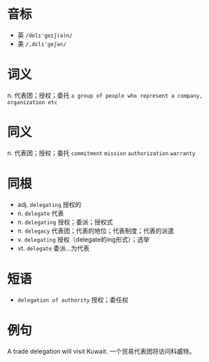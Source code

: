 # 音标

- 英 `/delɪ'geɪʃ(ə)n/`
- 美 `/,dɛlɪ'ɡeʃən/`

# 词义

n. 代表团；授权；委托
`a group of people who represent a company, organization etc`

# 同义

n. 代表团；授权；委托
`commitment` `mission` `authorization` `warranty`

# 同根

- adj. `delegating` 授权的
- n. `delegate` 代表
- n. `delegating` 授权；委派；授权式
- n. `delegacy` 代表团；代表的地位；代表制度；代表的派遣
- v. `delegating` 授权（delegate的ing形式）；选举
- vt. `delegate` 委派…为代表

# 短语

- `delegation of authority` 授权；委任权

# 例句

A trade delegation will visit Kuwait.
一个贸易代表团将访问科威特。


